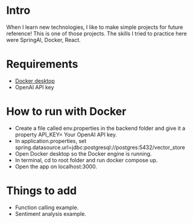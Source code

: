 # Intro
When I learn new technologies, I like to make simple projects for future reference! This is one of those projects. The skills I tried to practice here were SpringAI, Docker, React.

# Requirements
- [Docker desktop](https://www.docker.com/products/docker-desktop/)
- OpenAI API key

# How to run with Docker
- Create a file called env.properties in the backend folder and give it a property API_KEY= Your OpenAI API key.
- In application.properties, set spring.datasource.url=jdbc:postgresql://postgres:5432/vector_store
- Open Docker desktop so the Docker engine is running.
- In terminal, cd to root folder and run docker compose up.
- Open the app on localhost:3000.

# Things to add
- Function calling example.
- Sentiment analysis example.
